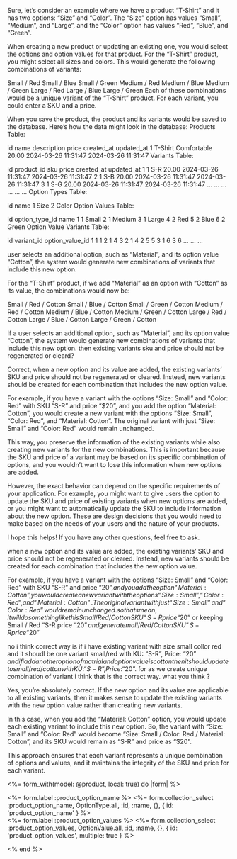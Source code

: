 
Sure, let’s consider an example where we have a product “T-Shirt” and it has two options: “Size” and “Color”. The “Size” option has values “Small”, “Medium”, and “Large”, and the “Color” option has values “Red”, “Blue”, and “Green”.

When creating a new product or updating an existing one, you would select the options and option values for that product. For the “T-Shirt” product, you might select all sizes and colors. This would generate the following combinations of variants:

Small / Red
Small / Blue
Small / Green
Medium / Red
Medium / Blue
Medium / Green
Large / Red
Large / Blue
Large / Green
Each of these combinations would be a unique variant of the “T-Shirt” product. For each variant, you could enter a SKU and a price.

When you save the product, the product and its variants would be saved to the database. Here’s how the data might look in the database:
Products Table:

id	name	description	price	created_at	updated_at
1	T-Shirt	Comfortable	20.00	2024-03-26 11:31:47	2024-03-26 11:31:47
Variants Table:

id	product_id	sku	price	created_at	updated_at
1	1	S-R	20.00	2024-03-26 11:31:47	2024-03-26 11:31:47
2	1	S-B	20.00	2024-03-26 11:31:47	2024-03-26 11:31:47
3	1	S-G	20.00	2024-03-26 11:31:47	2024-03-26 11:31:47
…	…	…	…	…	…
Option Types Table:

id	name
1	Size
2	Color
Option Values Table:

id	option_type_id	name
1	1	Small
2	1	Medium
3	1	Large
4	2	Red
5	2	Blue
6	2	Green
Option Value Variants Table:

id	variant_id	option_value_id
1	1	1
2	1	4
3	2	1
4	2	5
5	3	1
6	3	6
…	…	…

user selects an additional option, such as “Material”, and its option value “Cotton”, the system would generate new combinations of variants that include this new option.

For the “T-Shirt” product, if we add “Material” as an option with “Cotton” as its value, the combinations would now be:

Small / Red / Cotton
Small / Blue / Cotton
Small / Green / Cotton
Medium / Red / Cotton
Medium / Blue / Cotton
Medium / Green / Cotton
Large / Red / Cotton
Large / Blue / Cotton
Large / Green / Cotton

If a user selects an additional option, such as “Material”, and its option value “Cotton”, the system would generate new combinations of variants that include this new option. then existing variants sku and price should not be regenerated or cleard?

Correct, when a new option and its value are added, the existing variants’ SKU and price should not be regenerated or cleared. Instead, new variants should be created for each combination that includes the new option value.

For example, if you have a variant with the options “Size: Small” and “Color: Red” with SKU “S-R” and price “$20”, and you add the option “Material: Cotton”, you would create a new variant with the options “Size: Small”, “Color: Red”, and “Material: Cotton”. The original variant with just “Size: Small” and “Color: Red” would remain unchanged.

This way, you preserve the information of the existing variants while also creating new variants for the new combinations. This is important because the SKU and price of a variant may be based on its specific combination of options, and you wouldn’t want to lose this information when new options are added.

However, the exact behavior can depend on the specific requirements of your application. For example, you might want to give users the option to update the SKU and price of existing variants when new options are added, or you might want to automatically update the SKU to include information about the new option. These are design decisions that you would need to make based on the needs of your users and the nature of your products.

I hope this helps! If you have any other questions, feel free to ask.

when a new option and its value are added, the existing variants’ SKU and price should not be regenerated or cleared. Instead, new variants should be created for each combination that includes the new option value.

For example, if you have a variant with the options “Size: Small” and “Color: Red” with SKU “S-R” and price “$20”, and you add the option “Material: Cotton”, you would create a new variant with the options “Size: Small”, “Color: Red”, and “Material: Cotton”. The original variant with just “Size: Small” and “Color: Red” would remain unchanged. so thats mean, it will do something like this Small / Red / Cotton SKU “S-R price “$20” or  keeping Small / Red “S-R price “$20”  and generate mall / Red / Cotton SKU “S-R price “$20”

no i think correct way is if i have  existing variant with size small collor red and  it shoudl be one variant small/red with KU: “S-R”, Price: “$20” and if i add another option of matrial and option value is cotton then it should update to small/red/cotton with KU: “S-R”, Price: “$20”. for as we create unique combination of variant i think that is the correct way. what you think ?

Yes, you’re absolutely correct. If the new option and its value are applicable to all existing variants, then it makes sense to update the existing variants with the new option value rather than creating new variants.

In this case, when you add the “Material: Cotton” option, you would update each existing variant to include this new option. So, the variant with “Size: Small” and “Color: Red” would become “Size: Small / Color: Red / Material: Cotton”, and its SKU would remain as “S-R” and price as “$20”.

This approach ensures that each variant represents a unique combination of options and values, and it maintains the integrity of the SKU and price for each variant.


<%= form_with(model: @product, local: true) do |form| %>
  <!-- ... -->

  <div class="field">
    <%= form.label :product_option_name %>
    <%= form.collection_select :product_option_name, OptionType.all, :id, :name, {}, { id: 'product_option_name' } %>
  </div>

  <div class="field">
    <%= form.label :product_option_values %>
    <%= form.collection_select :product_option_values, OptionValue.all, :id, :name, {}, { id: 'product_option_values', multiple: true } %>
  </div>

  <!-- ... -->
<% end %>

<script>
  $(document).ready(function() {
    $('#product_option_name, #product_option_values').change(function() {
      var productOptionName = $('#product_option_name').val();
      var productOptionValues = $('#product_option_values').val();

      $.ajax({
        url: '/products/generate_variants',
        method: 'POST',
        data: {
          product_option_name: productOptionName,
          product_option_values: productOptionValues
        }
      });
    });
  });
</script>

